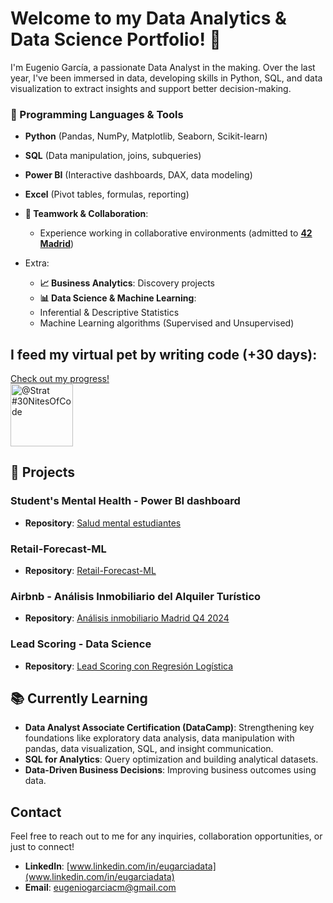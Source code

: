 # Welcome to my Data Analytics & Data Science Portfolio! 👋

I'm Eugenio García, a passionate Data Analyst in the making. Over the last year, I've been immersed in data, developing skills in Python, SQL, and data visualization to extract insights and support better decision-making.

### 🔧 Programming Languages & Tools
- **Python** (Pandas, NumPy, Matplotlib, Seaborn, Scikit-learn)
- **SQL** (Data manipulation, joins, subqueries)
- **Power BI** (Interactive dashboards, DAX, data modeling)
- **Excel** (Pivot tables, formulas, reporting)
- **🤝 Teamwork & Collaboration**:
  - Experience working in collaborative environments (admitted to **[42 Madrid](https://www.42madrid.com)**)

- Extra:
  - **📈 Business Analytics**: Discovery projects
  - **📊 Data Science & Machine Learning**:
  - Inferential & Descriptive Statistics
  - Machine Learning algorithms (Supervised and Unsupervised)

## I feed my virtual pet by writing code (+30 days):

[Check out my progress!](https://www.codedex.io/@Strat/30-nites-of-code)  
<img src="https://www.codedex.io/api/petStatus?user=Strat" alt="@Strat #30NitesOfCode" width="100">

## 🚀 Projects

### **Student's Mental Health - Power BI dashboard**
- **Repository**: [Salud mental estudiantes](https://github.com/eugarciaData/salud-mental-estudiantes)

### **Retail-Forecast-ML**
- **Repository**: [Retail-Forecast-ML](https://github.com/eugarciaData/Retail-Forecast-ML)

### **Airbnb - Análisis Inmobiliario del Alquiler Turístico**
- **Repository**: [Análisis inmobiliario Madrid Q4 2024](https://github.com/eugarciaData/analisis-inmobiliario-madrid-q4-2024)

### **Lead Scoring - Data Science**
- **Repository**: [Lead Scoring con Regresión Logística](https://github.com/eugarciaData/lead-scoring-ml)

## 📚 Currently Learning

- **Data Analyst Associate Certification (DataCamp)**: Strengthening key foundations like exploratory data analysis, data manipulation with pandas, data visualization, SQL, and insight communication.
- **SQL for Analytics**: Query optimization and building analytical datasets.  
- **Data-Driven Business Decisions**: Improving business outcomes using data.

## Contact

Feel free to reach out to me for any inquiries, collaboration opportunities, or just to connect!

- **LinkedIn**: [www.linkedin.com/in/eugarciadata](www.linkedin.com/in/eugarciadata)
- **Email**: [eugeniogarciacm@gmail.com](eugeniogarciacm@gmail.com)
